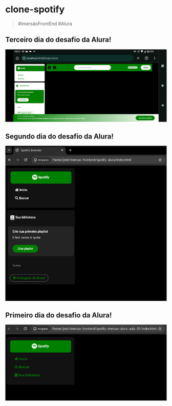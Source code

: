 # clone-spotify

> #ImersãoFrontEnd #Alura

## Terceiro dia do desafio da Alura!

![](https://raw.githubusercontent.com/Jetrom17/clone-spotify/main/alura-3.png)

## Segundo dia do desafio da Alura!

![](https://raw.githubusercontent.com/Jetrom17/clone-spotify/main/alura-2.png)

## Primeiro dia do desafio da Alura!

![](https://raw.githubusercontent.com/Jetrom17/clone-spotify/main/alura-1.png)
